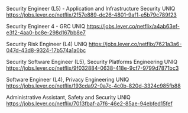 Security Engineer (L5) - Application and Infrastructure Security UNIQ https://jobs.lever.co/netflix/2f57e889-dc26-4801-9af1-e5b79c789f23

Security Engineer 4 - GRC UNIQ https://jobs.lever.co/netflix/a4ab63ef-e3f2-4aa0-bc8e-298d167bb8e7

Security Risk Engineer (L4) UNIQ https://jobs.lever.co/netflix/7621a3a6-047d-43d8-9324-17b574a1a0bc

Security Software Engineer (L5), Security Platforms Engineering UNIQ https://jobs.lever.co/netflix/9f032884-0638-418e-9cf7-9799d7871bc3

Software Engineer (L4), Privacy Engineering UNIQ https://jobs.lever.co/netflix/193cda92-0a7c-4c0b-820d-3324c985fb88

Administrative Assistant, Safety and Security UNIQ https://jobs.lever.co/netflix/7013fbaf-a7f6-46e2-85ae-94ebfed15fef

